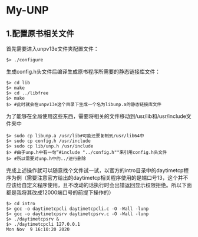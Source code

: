 # My-UNP

## 1.配置原书相关文件

首先需要进入unpv13e文件夹配置文件：

```shell
$> ./configure
```

生成config.h头文件后编译生成原书程序所需要的静态链接库文件：

```shell
$> cd lib
$> make
$> cd ../libfree
$> make
$> #此时就会在unpv13e这个目录下生成一个名为libunp.a的静态链接库文件
```

为了能够在全局使用这些东西，需要将相关的文件移动到/usr/lib和/usr/include文件夹中

```shell
$> sudo cp libunp.a /usr/lib#可能还要复制到/usr/lib64中
$> sudo cp config.h /usr/include
$> sudo cp lib/unp.h /usr/include
$> #由于unp.h中有一句“#include "../config.h""来引用config.h头文件
$> #所以需要对unp.h中的../进行删除
```

完成上述操作就可以随意找个文件试一试，以官方的intro目录中的daytimetcp程序为例（需要注意官方给出的daytimetcp相关程序使用的是端口号13，这个并不应该给自定义程序使用，且不改动的话执行时会出错返回显示权限拒绝。所以下面都是我将其改成12000端口号的前提下操作的）

```shell
$> cd intro
$> gcc -o daytimetcpcli daytimetcpcli.c -O -Wall -lunp
$> gcc -o daytimetcpsrv daytimetcpsrv.c -O -Wall -lunp
$> ./daytimetcpsrv &
$> ./daytimetcpcli 127.0.0.1
Mon Nov  9 16:10:20 2020
```

